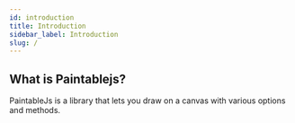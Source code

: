```yaml
---
id: introduction
title: Introduction
sidebar_label: Introduction
slug: /
---
```


## What is Paintablejs?

PaintableJs is a library that lets you draw on a canvas with various options and methods.
